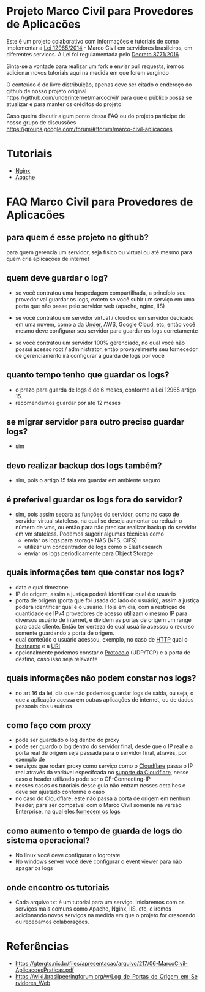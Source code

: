 # Projeto Marco Civil para Provedores de Aplicacões
Este é um projeto colaborativo com informações e tutoriais de como implementar a [Lei 12965/2014](http://www.planalto.gov.br/ccivil_03/_ato2011-2014/2014/lei/l12965.htm) - Marco Civil em servidores brasileiros, em diferentes servicos. A Lei foi regulamentada pelo [Decreto 8771/2016](http://www.planalto.gov.br/ccivil_03/_Ato2015-2018/2016/Decreto/D8771.htm)

Sinta-se a vontade para realizar um fork e enviar pull requests, iremos adicionar novos tutoriais aqui na medida em que forem surgindo

O conteúdo é de livre distribuição, apenas deve ser citado o endereço do github de nosso projeto original https://github.com/underinternet/marcocivil/ para que o público possa se atualizar e para manter os créditos do projeto

Caso queira discutir algum ponto dessa FAQ ou do projeto participe de nosso grupo de discussões
https://groups.google.com/forum/#!forum/marco-civil-aplicacoes

# Tutoriais
* [Nginx](http-nginx.md)
* [Apache](http-apache.md)

# FAQ Marco Civil para Provedores de Aplicacões

## para quem é esse projeto no github?
para quem gerencia um servidor, seja físico ou virtual ou até mesmo para quem cria aplicações de internet

## quem deve guardar o log?
* se você contratou uma hospedagem compartilhada, a princípio seu provedor vai guardar os logs, exceto se você subir um serviço em uma porta que não passe pelo servidor web (apache, nginx, IIS)

* se você contratou um servidor virtual / cloud ou um servidor dedicado em uma nuvem, como a da [Under](www.under.com.br), AWS, Google Cloud, etc, então você mesmo deve configurar seu servidor para guardar os logs corretamente

* se você contratou um servidor 100% gerenciado, no qual você não possui acesso root / administrator, então provavelmente seu fornecedor de gerenciamento irá configurar a guarda de logs por você

## quanto tempo tenho que guardar os logs?
* o prazo para guarda de logs é de 6 meses, conforme a Lei 12965 artigo 15. 
* recomendamos guardar por até 12 meses

## se migrar servidor para outro preciso guardar logs?
* sim

## devo realizar backup dos logs também?
* sim, pois o artigo 15 fala em guardar em ambiente seguro

## é preferível guardar os logs fora do servidor?
* sim, pois assim separa as funções do servidor, como no caso de servidor virtual stateless, na qual se deseja aumentar ou reduzir o número de vms, ou então para não precisar realizar backup do servidor em vm stateless. Podemos sugerir algumas técnicas como
  * enviar os logs para storage NAS (NFS, CIFS)
  * utilizar um concentrador de logs como o Elasticsearch
  * enviar os logs periodicamente para Object Storage

## quais informações tem que constar nos logs?
* data e qual timezone
* IP de origem, assim a justiça poderá identificar qual é o usuário 
* porta de origem (porta que foi usada do lado do usuário), assim a justiça poderá identificar qual é o usuário. Hoje em dia, com a restrição de quantidade de IPv4 provedores de acesso utilizam o mesmo IP para diversos usuário de internet, e dividem as portas de origem um range para cada cliente. Então ter certeza de qual usuário acessou o recurso somente guardando a porta de origem.
* qual conteúdo o usuário acessou, exemplo, no caso de [HTTP](https://en.wikipedia.org/wiki/Hypertext_Transfer_Protocol) qual o [hostname](https://en.wikipedia.org/wiki/Hostname) e a [URI](https://en.wikipedia.org/wiki/Uniform_Resource_Identifier)
* opcionalmente podemos constar o [Protocolo](https://en.wikipedia.org/wiki/Transport_layer) (UDP/TCP) e a porta de destino, caso isso seja relevante

## quais informações não podem constar nos logs?
* no art 16 da lei, diz que não podemos guardar logs de saída, ou seja, o que a aplicação acessa em outras aplicações de internet, ou de dados pessoais dos usuários

## como faço com proxy
* pode ser guardado o log dentro do proxy
* pode ser guardo o log dentro do servidor final, desde que o IP real e a porta real de origem seja passada para o servidor final, através, por exemplo de 
* serviços que rodam proxy como serviço como o [Cloudflare](https://cloudflare.com) passa o IP real através da variável especifcada no [suporte da Cloudflare](https://support.cloudflare.com/hc/en-us/articles/200170986-How-does-Cloudflare-handle-HTTP-Request-headers-), nesse caso o header utilizado pode ser o CF-Connecting-IP
* nesses casos os tutoriais desse guia não entram nesses detalhes e deve ser ajustado conforme o caso
* no caso do Cloudflare, este não passa a porta de origem em nenhum header, para ser compatvel com o Marco Civil somente na versão Enterprise, na qual eles [fornecem os logs](https://developers.cloudflare.com/logs/log-fields/)

## como aumento o tempo de guarda de logs do sistema operacional?
* No linux você deve configurar o logrotate
* No windows server você deve configurar o event viewer para não apagar os logs

## onde encontro os tutoriais
* Cada arquivo txt é um tutorial para um serviço. Iniciaremos com os serviços mais comuns como Apache, Nginx, IIS, etc, e iremos adicionando novos serviços na medida em que o projeto for crescendo ou recebamos colaborações.


# Referências 
* https://gtergts.nic.br/files/apresentacao/arquivo/217/06-MarcoCivil-AplicacoesPraticas.pdf
* https://wiki.brasilpeeringforum.org/w/Log_de_Portas_de_Origem_em_Servidores_Web
